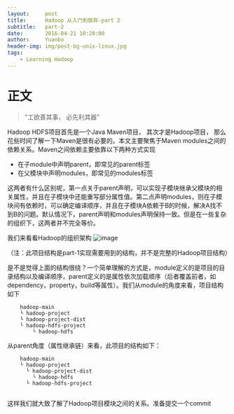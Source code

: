 ```yaml
---
layout:     post
title:      Hadoop 从入门到放弃-part 2
subtitle:   part-2
date:       2016-04-21 10:20:00
author:     Yuanbo
header-img: img/post-bg-unix-linux.jpg
tags:
    - Learning Hadoop
---
```


# 正文

> "工欲善其事， 必先利其器"

Hadoop HDFS项目首先是一个Java Maven项目， 其次才是Hadoop项目， 那么花些时间了解一下Maven是很有必要的。本文主要聚焦于Maven modules之间的依赖关系。Maven之间依赖主要依靠以下两种方式实现
 
- 在子module中声明parent，即常见的parent标签
- 在父模块中声明modules，即常见的modules标签

这两者有什么区别呢，第一点关于parent声明，可以实现子模块继承父模块的相关属性，并且在子模块中还能重写部分属性值。第二点声明modules，则在子模块间有依赖时，可以确定编译顺序，并且在子模块A依赖于B的时候，解决A找不到B的问题。默认情况下，parent声明和modules声明保持一致。但是在一些复杂的组织下，这两者并不完全等价。

我们来看看Hadoop的组织架构
![image](/blog/img/in-post/post-start-hadoop/module-dependency.png)

（注：此项目结构是part-1实现需要用到的结构，并不是完整的Hadoop项目结构）

是不是觉得上面的结构很绕？一个简单理解的方式是，module定义的是项目的目录结构以及编译顺序，parent定义的是属性依次加载顺序（后者覆盖前者，如dependency，property，build等属性）。我们从module的角度来看，项目结构如下
```
    hadoop-main
    └ hadoop-project
    └ hadoop-project-dist
    └ hadoop-hdfs-project
        └ hadoop-hdfs
```
从parent角度（属性继承链）来看，此项目的结构如下：
```
    hadoop-main
    └ hadoop-project
      └ hadoop-project-dist
        └ hadoop-hdfs
      └ hadoop-hdfs-project
        
```
这样我们就大致了解了Hadoop项目模块之间的关系。准备提交一个commit